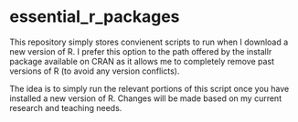 # essential_r_packages

This repository simply stores convienent scripts to run when I download a new version of R. I prefer this option to the path offered by the installr package available on CRAN as it allows me to completely remove past versions of R (to avoid any version conflicts). 

The idea is to simply run the relevant portions of this script once you have installed a new version of R. Changes will be made based on my current research and teaching needs. 

